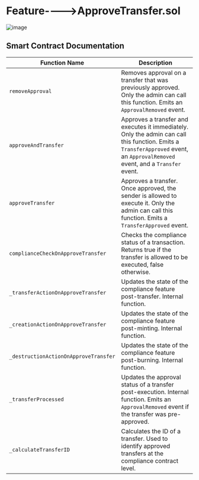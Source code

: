 # Feature---->ApproveTransfer.sol


![image](https://github.com/AnandEth2024/T-REX_NOTES/assets/134583399/3900d4bc-2b67-4327-a166-a2c2a622a319)


## Smart Contract Documentation

| Function Name             | Description                                                                                                                                                   |
| ------------------------- | ------------------------------------------------------------------------------------------------------------------------------------------------------------- |
| `removeApproval`          | Removes approval on a transfer that was previously approved. Only the admin can call this function. Emits an `ApprovalRemoved` event.                         |
| `approveAndTransfer`      | Approves a transfer and executes it immediately. Only the admin can call this function. Emits a `TransferApproved` event, an `ApprovalRemoved` event, and a `Transfer` event. |
| `approveTransfer`         | Approves a transfer. Once approved, the sender is allowed to execute it. Only the admin can call this function. Emits a `TransferApproved` event.              |
| `complianceCheckOnApproveTransfer` | Checks the compliance status of a transaction. Returns true if the transfer is allowed to be executed, false otherwise.                                         |
| `_transferActionOnApproveTransfer` | Updates the state of the compliance feature post-transfer. Internal function.                                                                                  |
| `_creationActionOnApproveTransfer` | Updates the state of the compliance feature post-minting. Internal function.                                                                                   |
| `_destructionActionOnApproveTransfer` | Updates the state of the compliance feature post-burning. Internal function.                                                                                  |
| `_transferProcessed`      | Updates the approval status of a transfer post-execution. Internal function. Emits an `ApprovalRemoved` event if the transfer was pre-approved.                |
| `_calculateTransferID`    | Calculates the ID of a transfer. Used to identify approved transfers at the compliance contract level.                                                        |

